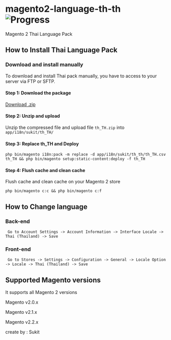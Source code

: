 # magento2-language-th-th  ![Progress](http://progressed.io/bar/90?title=completed)
Magento 2 Thai Language Pack 

## How to Install Thai Language Pack

### Download and install manually 
To download and install Thai pack manually, you have to access to your server via FTP or SFTP.

#### Step 1: Download the package
[Download .zip](https://github.com/sukitz/magento2-thai-language-pack/archive/master.zip)

#### Step 2: Unzip and upload
Unzip the compressed file and upload file ```th_TH.zip``` into ```app/i18n/sukit/th_TH/```

#### Step 3: Replace th_TH and Deploy

```php bin/magento i18n:pack -m replace -d app/i18n/sukit/th_th/th_TH.csv th_TH && php bin/magento setup:static-content:deploy -f th_TH```

#### Step 4: Flush cache and clean cache
Flush cache and clean cache on your Magento 2 store

```php bin/magento c:c && php bin/magento c:f```


## How to Change language

### Back-end

```
 Go to Account Settings -> Account Information -> Interface Locale -> Thai (Thailand) -> Save
```
### Front-end

```
 Go to Stores -> Settings -> Configuration -> General -> Locale Option -> Locale -> Thai (Thailand) -> Save
```

## Supported Magento versions
It supports all Magento 2 versions  

Magento v2.0.x

Magento v2.1.x

Magento v2.2.x

create by : Sukit
